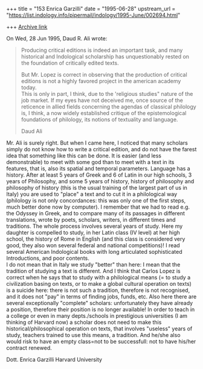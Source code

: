 +++
title = "153 Enrica Garzilli"
date = "1995-06-28"
upstream_url = "https://list.indology.info/pipermail/indology/1995-June/002694.html"

+++
[Archive link](https://list.indology.info/pipermail/indology/1995-June/002694.html)

On Wed, 28 Jun 1995, Daud R. Ali wrote:

> 
>  
> Producing critical editions is indeed an important task, and many 
> historical and Indological scholarship has unquestionably rested on the 
> foundation of critically edited texts.  
> 
> But Mr. Lopez is correct in observing that the production of critical 
> editions is not a highly favored project in the american academy today.  
> This is only in part, I think, due to the 'religious studies" nature of 
> the job market.   If my eyes have not deceived me, once source of the 
> reticence in allied fields concerning the agendas of classical philology 
> is, I think,  a now widely established critique of the epistemological 
> foundations of philology, its notions of textuality and language.  
> 
> Daud Ali
> 
Mr. Ali is surely right.
But when I came here, I noticed that many scholars simply do not know how to 
write a critical edition, and do not have the farest idea that something 
like this can be done. It is easier (and less demonstrable) to meet with 
some god than to meet with a text in its features, that is, also its 
spatial and temporal parameters. Language has a history. 
After at least 5 years 
of Greek and  6 of Latin in our high schools, 3 years of Philosophy, and 
some 5 years of history, history of philosophy and philosophy of history 
(this is the usual training of the largest part of us in Italy) you 
are used to "place" a text and to cut it in a philological way 
(philology is not only concordances: this was only one of the first 
steps, much better done now by computer).
I remember that we had to read e.g. the Odyssey in Greek, and to compare
many of its passages in different translations, wrote by poets, scholars, 
writers, in different times and traditions.
The whole process involves several years of study. Here my daughter 
is compelled to study, in her Latin class (IV level) at her high school,
the history of Rome in English (and this class is considered very good, 
they also won several federal and national competitions)!
I read several American Indological books with 
long articulated sophisticated Introductions, and poor contents.  
I do not mean that in Italy we study "better" than here: I mean that the 
tradition of studying a text is different. 
And I think that Carlos Lopez is correct when he says that to study with 
a philological means (= to study a civilization basing on texts, or to make 
a global cultural operation on texts) 
is a suicide here: there is not such a tradition, therefore is not 
recognised, and it does not "pay" in terms of finding jobs, funds, etc.
Also here there are several exceptionally "complete" scholars: unfortunately 
they have already a position, therefore their position is no longer 
available!
In order to teach in a college or even in many depts./schools in prestigious 
universities (I am thinking of Harvard now) a  scholar does not need to 
make this historical/philosophical operation on texts, that involves 
"useless" years of study, teachers trained to use this means, a 
tradition. And he/she also would risk to have an empty class=not to be 
successfull: not to have his/her contract renewed.   

Dott. Enrica Garzilli
Harvard University





